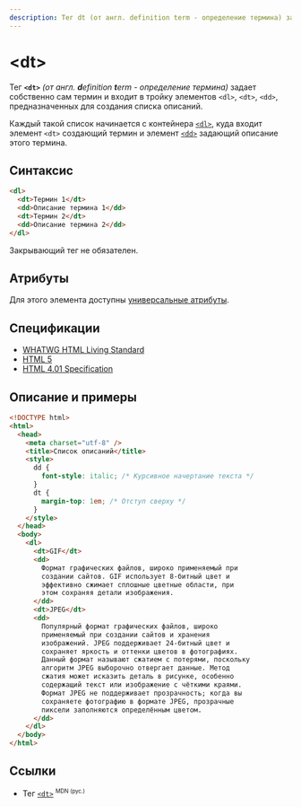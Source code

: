 ```yaml
---
description: Тег dt (от англ. definition term - определение термина) задает собственно сам термин и входит в тройку элементов dl, dt, dd, предназначенных для создания списка описаний
---
```


# &lt;dt&gt;

Тег **`<dt>`** _(от англ. **d**efinition **t**erm - определение термина)_ задает собственно сам термин и входит в тройку элементов `<dl>`, `<dt>`, `<dd>`, предназначенных для создания списка описаний.

Каждый такой список начинается с контейнера [`<dl>`](dl.md), куда входит элемент `<dt>` создающий термин и элемент [`<dd>`](dd.md) задающий описание этого термина.

## Синтаксис

```html
<dl>
  <dt>Термин 1</dt>
  <dd>Описание термина 1</dd>
  <dt>Термин 2</dt>
  <dd>Описание термина 2</dd>
</dl>
```

Закрывающий тег не обязателен.

## Атрибуты

Для этого элемента доступны [универсальные атрибуты](uni-attr.md).

## Спецификации

- [WHATWG HTML Living Standard](https://html.spec.whatwg.org/multipage/semantics.html#the-dt-element)
- [HTML 5](http://www.w3.org/TR/html5/grouping-content.html#the-dt-element)
- [HTML 4.01 Specification](http://www.w3.org/TR/html401/struct/lists.html#h-10.3)

## Описание и примеры

```html
<!DOCTYPE html>
<html>
  <head>
    <meta charset="utf-8" />
    <title>Список описаний</title>
    <style>
      dd {
        font-style: italic; /* Курсивное начертание текста */
      }
      dt {
        margin-top: 1em; /* Отступ сверху */
      }
    </style>
  </head>
  <body>
    <dl>
      <dt>GIF</dt>
      <dd>
        Формат графических файлов, широко применяемый при
        создании сайтов. GIF использует 8-битный цвет и
        эффективно сжимает сплошные цветные области, при
        этом сохраняя детали изображения.
      </dd>
      <dt>JPEG</dt>
      <dd>
        Популярный формат графических файлов, широко
        применяемый при создании сайтов и хранения
        изображений. JPEG поддерживает 24-битный цвет и
        сохраняет яркость и оттенки цветов в фотографиях.
        Данный формат называют сжатием с потерями, поскольку
        алгоритм JPEG выборочно отвергает данные. Метод
        сжатия может исказить деталь в рисунке, особенно
        содержащий текст или изображение с чёткими краями.
        Формат JPEG не поддерживает прозрачность; когда вы
        сохраняете фотографию в формате JPEG, прозрачные
        пиксели заполняются определённым цветом.
      </dd>
    </dl>
  </body>
</html>
```

## Ссылки

- Тег [`<dt>`](https://developer.mozilla.org/ru/docs/Web/HTML/Element/dt) <sup><small>MDN (рус.)</small></sup>
